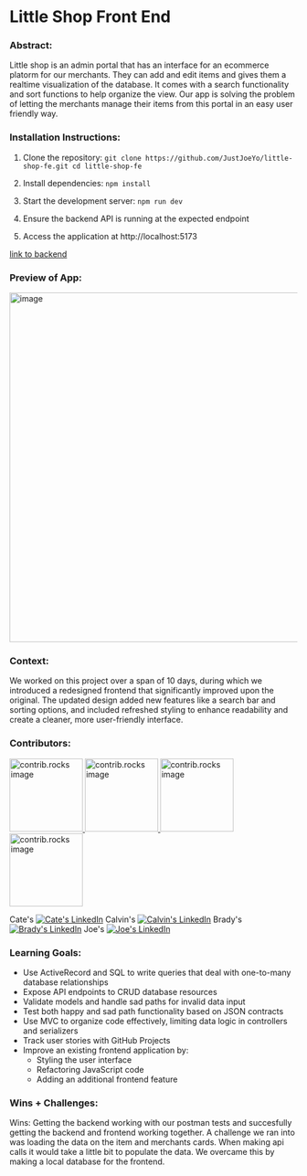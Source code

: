 # Little Shop Front End

### Abstract:

Little shop is an admin portal that has an interface for an ecommerce platorm for our merchants. They can add and edit items and gives them a realtime visualization of the database. It comes with a search functionality and sort functions to help organize the view. Our app is solving the problem of letting the merchants manage their items from this portal in an easy user friendly way.

### Installation Instructions:

1. Clone the repository:
`git clone https://github.com/JustJoeYo/little-shop-fe.git
cd little-shop-fe`

2. Install dependencies:
`npm install`

3. Start the development server:
`npm run dev`

4. Ensure the backend API is running at the expected endpoint

5. Access the application at http://localhost:5173

<a href="https://github.com/cateprofir13/little_shop">link to backend</a>

### Preview of App:

<img src="https://media1.giphy.com/media/v1.Y2lkPTc5MGI3NjExYm0zOGQ5cW80ZjBqOTBkZHI1ejhweDdrcXNmeDIxbGtyM2Jsa2o4NSZlcD12MV9pbnRlcm5hbF9naWZfYnlfaWQmY3Q9Zw/UYCn3cJROy8r8bMD5P/giphy.gif" alt="image" height="612" width="960" />

### Context:

We worked on this project over a span of 10 days, during which we introduced a redesigned frontend that significantly improved upon the original. The updated design added new features like a search bar and sorting options, and included refreshed styling to enhance readability and create a cleaner, more user-friendly interface.

### Contributors:

<a href="https://github.com/cateprofir13">
  <img src="https://avatars.githubusercontent.com/u/61035563?v=4" alt="contrib.rocks image" width="128" height="128" />
</a>
<a href="https://github.com/cdsuit00">
  <img src="https://avatars.githubusercontent.com/u/197514624?v=4" alt="contrib.rocks image" width="128" height="128" />
</a>
<a href="https://github.com/bblair321">
  <img src="https://avatars.githubusercontent.com/u/81390380?v=4" alt="contrib.rocks image" width="128" height="128" />
</a>
<a href="https://github.com/JustJoeYo">
  <img src="https://avatars.githubusercontent.com/u/53631725?v=4" alt="contrib.rocks image" width="128" height="128" />
</a>

Cate's [![Cate's LinkedIn][linkedin-shield]][linkedin-url3]
Calvin's [![Calvin's LinkedIn][linkedin-shield]][linkedin-url2]
Brady's [![Brady's LinkedIn][linkedin-shield]][linkedin-url4]
Joe's [![Joe's LinkedIn][linkedin-shield]][linkedin-url]

### Learning Goals:

- Use ActiveRecord and SQL to write queries that deal with one-to-many database relationships  
- Expose API endpoints to CRUD database resources  
- Validate models and handle sad paths for invalid data input  
- Test both happy and sad path functionality based on JSON contracts  
- Use MVC to organize code effectively, limiting data logic in controllers and serializers  
- Track user stories with GitHub Projects  
- Improve an existing frontend application by:
  - Styling the user interface  
  - Refactoring JavaScript code  
  - Adding an additional frontend feature  

### Wins + Challenges:

Wins: Getting the backend working with our postman tests and succesfully getting the backend and frontend working together.
A challenge we ran into was loading the data on the item and merchants cards. When making api calls it would take a little bit to populate the data. We overcame this by making a local database for the frontend.

[contributors-shield]: https://img.shields.io/github/contributors/JustJoeYo/futbol.svg?style=for-the-badge
[contributors-url]: https://github.com/JustJoeYo/futbol/graphs/contributors
[linkedin-shield]: https://img.shields.io/badge/-LinkedIn-black.svg?style=for-the-badge&logo=linkedin&colorB=555
[linkedin-url]: https://linkedin.com/in/joseph-samere-981a5b291/
[linkedin-url2]: https://linkedin.com/in/calvinsuiter/
[linkedin-url3]: https://linkedin.com/in/cate-profir/
[linkedin-url4]: https://linkedin.com/in/bradyjblair/

